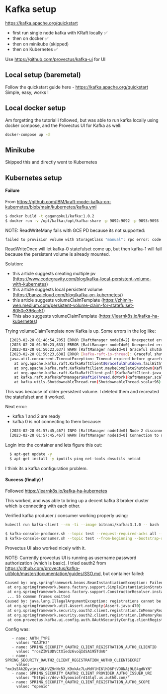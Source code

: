 # Kafka setup
https://kafka.apache.org/quickstart
- first run single node kafka with KRaft locally ✅
- then on docker ✅
- then on minikube (skipped)
- then on Kubernetes ✅

Use https://github.com/provectus/kafka-ui for UI


## Local setup (baremetal)
Follow the quickstart guide here - https://kafka.apache.org/quickstart
Simple, easy, works !

## Local docker setup
Am forgetting the tutorial i followed, but was able to run kafka locally using docker compose, and the Provectus UI for Kafka as well:
```bash
docker-compose up -d
```

## Minikube
Skipped this and directly went to Kubernetes

## Kubernetes setup
#### Failure
From https://github.com/IBM/kraft-mode-kafka-on-kubernetes/blob/main/kubernetes/kafka.yml 

```bash
$ docker build -t gagangoku1/kafka:1.0.2
$ docker run -v /opt/kafka:/opt/kafka-share -p 9092:9092 -p 9093:9093 -e HOSTNAME=kafka-0 -e SHARE_DIR=/opt/kafka-share -e REPLICAS=3 -e SERVICE=kafka-svc -e NAMESPACE=kafka-kraft -d gagangoku1/kafka:1.0.2
```

NOTE: ReadWriteMany fails with GCE PD because its not supported:
```bash
failed to provision volume with StorageClass "manual": rpc error: code = InvalidArgument desc = VolumeCapabilities is invalid: specified multi writer with mount access type
```
ReadWriteOnce will let kafka-0 statefulset come up, but then kafka-1 will fail because the persistent volume is already mounted.

Solution:
- this article suggests creating multiple pv (https://www.codegravity.com/blog/kafka-local-persistent-volume-with-kubernetes)
- this article suggests local persistent volume (https://banzaicloud.com/blog/kafka-on-kubernetes/)
- this article suggests volumeClaimTemplate (https://zhimin-wen.medium.com/persistent-volume-claim-for-statefulset-8050e396cc51)
- This also suggests volumeClaimTemplate (https://learnk8s.io/kafka-ha-kubernetes)

Trying volumeClaimTemplate now
Kafka is up. Some errors in the log like:
```bash
  [2023-02-28 01:48:54,705] ERROR [RaftManager nodeId=2] Unexpected error INCONSISTENT_CLUSTER_ID in BEGIN_QUORUM_EPOCH response: InboundResponse(correlationId=1349, data=BeginQuorumEpochResponseData(errorCode=104, topics=[]), sourceId=0) (org.apache.kafka.raft.KafkaRaftClient)
  [2023-02-28 01:50:23,633] ERROR [RaftManager nodeId=0] Unexpected error INCONSISTENT_CLUSTER_ID in VOTE response: InboundResponse(correlationId=4071, data=VoteResponseData(errorCode=104, topics=[]), sourceId=1) (org.apache.kafka.raft.KafkaRaftClient)
  [2023-02-28 01:50:23,637] WARN [RaftManager nodeId=0] Graceful shutdown timed out after 5000ms (org.apache.kafka.raft.KafkaRaftClient)
  [2023-02-28 01:50:23,638] ERROR [kafka-raft-io-thread]: Graceful shutdown of RaftClient failed (kafka.raft.KafkaRaftManager$RaftIoThread)
  java.util.concurrent.TimeoutException: Timeout expired before graceful shutdown completed
    at org.apache.kafka.raft.KafkaRaftClient$GracefulShutdown.failWithTimeout(KafkaRaftClient.java:2416)
    at org.apache.kafka.raft.KafkaRaftClient.maybeCompleteShutdown(KafkaRaftClient.java:2163)
    at org.apache.kafka.raft.KafkaRaftClient.poll(KafkaRaftClient.java:2230)
    at kafka.raft.KafkaRaftManager$RaftIoThread.doWork(RaftManager.scala:61)
    at kafka.utils.ShutdownableThread.run(ShutdownableThread.scala:96)
```
This was because of older persistent volume. I deleted them and recreated the statefulset and it worked.

Next error:
- kafka 1 and 2 are ready
- kafka 0 is not connecting to them because:
```bash
  [2023-02-28 01:57:45,467] INFO [RaftManager nodeId=0] Node 2 disconnected. (org.apache.kafka.clients.NetworkClient)
  [2023-02-28 01:57:45,467] WARN [RaftManager nodeId=0] Connection to node 2 (kafka-2.kafka-svc.kafka-kraft.svc.cluster.local/10.4.0.34:9093) could not be established. Broker may not be available. (org.apache.kafka.clients.NetworkClient)
```

Login into the container and lets figure this out:
```bash
  $ apt-get update -y
  $ apt-get install -y iputils-ping net-tools dnsutils netcat
```

I think its a kafka configuration problem.


#### Success (finally) !
Followed https://learnk8s.io/kafka-ha-kubernetes

This worked, and was able to bring up a decent kafka 3 broker cluster which is connecting with each other.

Verified kafka producer / consumer working properly using:
```bash
kubectl run kafka-client --rm -ti --image bitnami/kafka:3.1.0 -- bash

$ kafka-console-producer.sh --topic test --request-required-acks all --bootstrap-server kafka-0.kafka-svc.kafka-kraft-ns.svc.cluster.local:9092,kafka-1.kafka-svc.kafka-kraft-ns.svc.cluster.local:9092,kafka-2.kafka-svc.kafka-kraft-ns.svc.cluster.local:9092
$ kafka-console-consumer.sh --topic test --from-beginning --bootstrap-server kafka-0.kafka-svc.kafka-kraft-ns.svc.cluster.local:9092,kafka-1.kafka-svc.kafka-kraft-ns.svc.cluster.local:9092,kafka-2.kafka-svc.kafka-kraft-ns.svc.cluster.local:9092
```
Provectus UI also worked nicely with it.

NOTE: Currently provectus UI is running as username password authorization (which is basic).
I tried oauth2 from https://github.com/provectus/kafka-ui/blob/master/documentation/guides/SSO.md, but container failed:


```bash
Caused by: org.springframework.beans.BeanInstantiationException: Failed to instantiate [org.springframework.security.oauth2.client.registration.InMemoryReactiveClientRegistrationRepository]: Factory method 'clientRegistrationRepository' threw exception; nested exception is java.lang.IllegalArgumentException: registrations cannot be null or empty
 at org.springframework.beans.factory.support.SimpleInstantiationStrategy.instantiate(SimpleInstantiationStrategy.java:185)
 at org.springframework.beans.factory.support.ConstructorResolver.instantiate(ConstructorResolver.java:653)
 ... 55 common frames omitted
Caused by: java.lang.IllegalArgumentException: registrations cannot be null or empty
 at org.springframework.util.Assert.notEmpty(Assert.java:470)
 at org.springframework.security.oauth2.client.registration.InMemoryReactiveClientRegistrationRepository.toUnmodifiableConcurrentMap(InMemoryReactiveClientRegistrationRepository.java:83)
 at org.springframework.security.oauth2.client.registration.InMemoryReactiveClientRegistrationRepository.<init>(InMemoryReactiveClientRegistrationRepository.java:65)
 at com.provectus.kafka.ui.config.auth.OAuthSecurityConfig.clientRegistrationRepository(OAuthSecurityConfig.java:107)
```

Config was:
```
   - name: AUTH_TYPE
     value: "OAUTH2"
   - name: SPRING_SECURITY_OAUTH2_CLIENT_REGISTRATION_AUTH0_CLIENTID
     value: "rosZIWiUDVCtXiedz6voqIdSA19STdmU"
   - name: SPRING_SECURITY_OAUTH2_CLIENT_REGISTRATION_AUTH0_CLIENTSECRET
     value: "mx3s5Ak2DyvjnsKOLHVZ9nNc5X_K9xkAc7LuMdVlHI6lhD6FtVOONAj9LE4gdNYN"
   - name: SPRING_SECURITY_OAUTH2_CLIENT_PROVIDER_AUTH0_ISSUER_URI
     value: "https://dev-h3yoouiotrd14lqt.us.auth0.com/"
   - name: SPRING_SECURITY_OAUTH2_CLIENT_REGISTRATION_AUTH0_SCOPE
     value: "openid"
```
